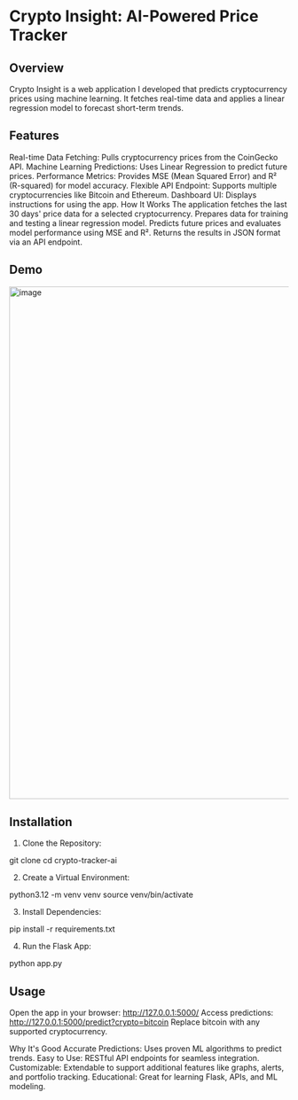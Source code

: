 # Crypto Insight: AI-Powered Price Tracker

## Overview

Crypto Insight is a web application I developed that predicts cryptocurrency prices using machine learning. It fetches real-time data and applies a linear regression model to forecast short-term trends.

## Features

Real-time Data Fetching: Pulls cryptocurrency prices from the CoinGecko API.
Machine Learning Predictions: Uses Linear Regression to predict future prices.
Performance Metrics: Provides MSE (Mean Squared Error) and R² (R-squared) for model accuracy.
Flexible API Endpoint: Supports multiple cryptocurrencies like Bitcoin and Ethereum.
Dashboard UI: Displays instructions for using the app.
How It Works
The application fetches the last 30 days' price data for a selected cryptocurrency.
Prepares data for training and testing a linear regression model.
Predicts future prices and evaluates model performance using MSE and R².
Returns the results in JSON format via an API endpoint.

## Demo 

<img width="925" alt="image" src="https://github.com/user-attachments/assets/685844e3-7d9f-4323-8c74-02aee372c49a" />


## Installation

1. Clone the Repository:

git clone <repo-url>
cd crypto-tracker-ai

2. Create a Virtual Environment: 

python3.12 -m venv venv
source venv/bin/activate

3. Install Dependencies:

pip install -r requirements.txt

4. Run the Flask App:

python app.py

## Usage
Open the app in your browser:
http://127.0.0.1:5000/
Access predictions:
http://127.0.0.1:5000/predict?crypto=bitcoin
Replace bitcoin with any supported cryptocurrency.

Why It's Good
Accurate Predictions: Uses proven ML algorithms to predict trends.
Easy to Use: RESTful API endpoints for seamless integration.
Customizable: Extendable to support additional features like graphs, alerts, and portfolio tracking.
Educational: Great for learning Flask, APIs, and ML modeling.
